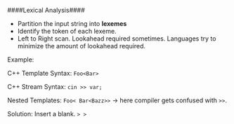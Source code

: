 ####Lexical Analysis####

* Partition the input string into **lexemes**
* Identify the token of each lexeme.
* Left to Right scan. Lookahead required sometimes. Languages try to minimize the amount of lookahead required. 

Example:

C++ Template Syntax: `Foo<Bar>`

C++ Stream Syntax: `cin >> var;`

Nested Templates: `Foo< Bar<Bazz>>` -> here compiler gets confused with `>>`.

Solution: Insert a blank. `> >`
